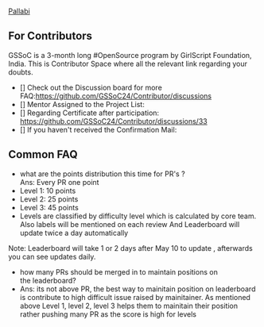 ###
[Pallabi](https://github.com/pallabisneha)
## For Contributors

GSSoC is a 3-month long #OpenSource program by GirlScript Foundation, India. This is Contributor Space where all the relevant link regarding your doubts. 

- [] Check out the Discussion board for more FAQ:https://github.com/GSSoC24/Contributor/discussions
- [] Mentor Assigned to the Project List:
- [] Regarding Certificate after participation: https://github.com/GSSoC24/Contributor/discussions/33
- [] If you haven't received the Confirmation Mail: 


## Common FAQ
- what are the points distribution this time for PR's ?
<br>Ans: Every PR one point
- Level 1: 10 points
- Level 2: 25 points
- Level 3: 45 points
- Levels are classified by difficulty level which is calculated by core team. Also labels will be mentioned on each review
  And Leaderboard will update twice a day automatically
<be>
  Note: Leaderboard will take 1 or 2 days after May 10 to update , afterwards you can see updates daily.

-  how many PRs should be merged in to maintain positions on the leaderboard?
-   Ans: its not above PR, the best way to mainitain position on leaderboard is contribute to high difficult issue raised by mainitainer.
      As mentioned above Level 1, level 2, level 3 helps them to mainitain their position rather pushing many PR as the score is high for levels
